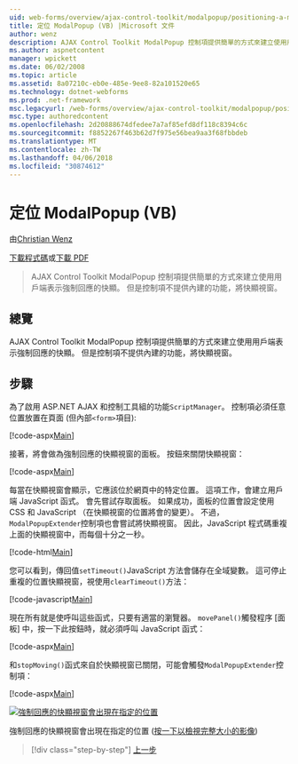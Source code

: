 ```yaml
---
uid: web-forms/overview/ajax-control-toolkit/modalpopup/positioning-a-modalpopup-vb
title: 定位 ModalPopup (VB) |Microsoft 文件
author: wenz
description: AJAX Control Toolkit ModalPopup 控制項提供簡單的方式來建立使用用戶端表示強制回應的快顯。 但是控制項不提供...
ms.author: aspnetcontent
manager: wpickett
ms.date: 06/02/2008
ms.topic: article
ms.assetid: 8a07210c-eb0e-485e-9ee8-82a101520e65
ms.technology: dotnet-webforms
ms.prod: .net-framework
msc.legacyurl: /web-forms/overview/ajax-control-toolkit/modalpopup/positioning-a-modalpopup-vb
msc.type: authoredcontent
ms.openlocfilehash: 2d20888674dfedee7a7af85efd8df118c8394c6c
ms.sourcegitcommit: f8852267f463b62d7f975e56bea9aa3f68fbbdeb
ms.translationtype: MT
ms.contentlocale: zh-TW
ms.lasthandoff: 04/06/2018
ms.locfileid: "30874612"
---
```

<a name="positioning-a-modalpopup-vb"></a>定位 ModalPopup (VB)
====================
由[Christian Wenz](https://github.com/wenz)

[下載程式碼](http://download.microsoft.com/download/2/4/0/24052038-f942-4336-905b-b60ae56f0dd5/ModalPopup4.vb.zip)或[下載 PDF](http://download.microsoft.com/download/b/6/a/b6ae89ee-df69-4c87-9bfb-ad1eb2b23373/modalpopup4VB.pdf)

> AJAX Control Toolkit ModalPopup 控制項提供簡單的方式來建立使用用戶端表示強制回應的快顯。 但是控制項不提供內建的功能，將快顯視窗。


## <a name="overview"></a>總覽

AJAX Control Toolkit ModalPopup 控制項提供簡單的方式來建立使用用戶端表示強制回應的快顯。 但是控制項不提供內建的功能，將快顯視窗。

## <a name="steps"></a>步驟

為了啟用 ASP.NET AJAX 和控制工具組的功能`ScriptManager`。 控制項必須任意位置放置在頁面 (但內部`<form>`項目):

[!code-aspx[Main](positioning-a-modalpopup-vb/samples/sample1.aspx)]

接著，將會做為強制回應的快顯視窗的面板。 按鈕來關閉快顯視窗：

[!code-aspx[Main](positioning-a-modalpopup-vb/samples/sample2.aspx)]

每當在快顯視窗會顯示，它應該位於網頁中的特定位置。 這項工作，會建立用戶端 JavaScript 函式。 會先嘗試存取面板。 如果成功，面板的位置會設定使用 CSS 和 JavaScript （在快顯視窗的位置將會的變更）。 不過，`ModalPopupExtender`控制項也會嘗試將快顯視窗。 因此，JavaScript 程式碼重複上面的快顯視窗中，而每個十分之一秒。

[!code-html[Main](positioning-a-modalpopup-vb/samples/sample3.html)]

您可以看到，傳回值`setTimeout()`JavaScript 方法會儲存在全域變數。 這可停止重複的位置快顯視窗，視使用`clearTimeout()`方法：

[!code-javascript[Main](positioning-a-modalpopup-vb/samples/sample4.js)]

現在所有就是使呼叫這些函式，只要有適當的瀏覽器。 `movePanel()`觸發程序 [面板] 中，按一下此按鈕時，就必須呼叫 JavaScript 函式：

[!code-aspx[Main](positioning-a-modalpopup-vb/samples/sample5.aspx)]

和`stopMoving()`函式來自於快顯視窗已關閉，可能會觸發`ModalPopupExtender`控制項：

[!code-aspx[Main](positioning-a-modalpopup-vb/samples/sample6.aspx)]


[![強制回應的快顯視窗會出現在指定的位置](positioning-a-modalpopup-vb/_static/image2.png)](positioning-a-modalpopup-vb/_static/image1.png)

強制回應的快顯視窗會出現在指定的位置 ([按一下以檢視完整大小的影像](positioning-a-modalpopup-vb/_static/image3.png))

> [!div class="step-by-step"]
> [上一步](handling-postbacks-from-a-modalpopup-vb.md)
